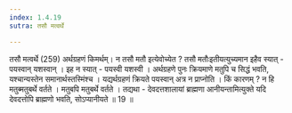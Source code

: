 ```yaml
---
index: 1.4.19
sutra: तसौ मत्वर्थे

---
```

तसौ मत्वर्थे (259) अर्थग्रहणं किमर्थम्। न तसौ मतौ इत्येवोच्येत ? तसौ मतौःइतीयत्युच्यमान इहैव स्यात्  -  पयस्वान् यशस्वान् । इह न स्यात्  -  पयस्वी यशस्वी । अर्थग्रहणे पुनः क्रियमाणे मतुपि च सिद्धं भवति, यश्चान्यस्तेन समानार्थस्तस्मिंश्च । यद्यर्थग्रहणं क्रियते पयस्वान् अत्र न प्राप्नोति । किं कारणम् ? न हि मतुब्मतुबर्थे वर्तते । मतुबपि मतुबर्थे वर्तते । तद्यथा  -  देवदत्तशालायां ब्राह्मणा आनीयन्तामित्युक्ते यदि देवदत्तोपि ब्राह्मणो भवति, सोऽप्यानीयते ॥ 19 ॥